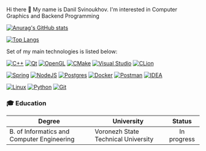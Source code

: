Hi there 👋 My name is Danil Svinoukhov. I'm interested in Computer Graphics and Backend Programming

[![Anurag's GitHub stats](https://github-readme-stats.vercel.app/api?username=NeDonil&show_icons=true&theme=react&count_private=true&card_width=700)](https://github.com/anuraghazra/github-readme-stats)

[![Top Langs](https://github-readme-stats.vercel.app/api/top-langs/?username=NeDonil&theme=react&card_width=700&hide=HTML)](https://github.com/anuraghazra/github-readme-stats)

Set of my main technologies is listed below:

[![C++](https://img.shields.io/badge/-C%2B%2b-A8B9CC?logo=C%2B%2b&style=for-the-badge)]()
[![Qt](https://img.shields.io/badge/Qt-41CD52?logo=Qt&style=for-the-badge&logoColor=white)]()
[![OpenGL](https://img.shields.io/badge/OpenGL-5586A4?logo=OpenGL&style=for-the-badge&logoColor=white)]()
[![CMake](https://img.shields.io/badge/CMake-064F8C?logo=CMake&style=for-the-badge&logoColor=white)]()
[![Visual Studio](https://img.shields.io/badge/-Visual%20Studio-5C2D91?logo=Visual%20Studio&style=for-the-badge&logoColor=white)]()
[![CLion](https://img.shields.io/badge/-CLion-000000?logo=CLion&style=for-the-badge&logoColor=white)]()

[![Spring](https://img.shields.io/badge/-Spring-008005?logo=spring&style=for-the-badge&logoColor=white)]()
[![NodeJS](https://img.shields.io/badge/-NodeJS-339933?logo=node.js&style=for-the-badge&logoColor=white)]()
[![Postgres](https://img.shields.io/badge/-Postgresql-4169E1?logo=PostgreSQL&style=for-the-badge&logoColor=white)]()
[![Docker](https://img.shields.io/badge/-Docker-2496ED?logo=Docker&style=for-the-badge&logoColor=white)]()
[![Postman](https://img.shields.io/badge/-Postman-FF6C37?logo=Postman&style=for-the-badge&logoColor=white)]()
[![IDEA](https://img.shields.io/badge/-idea-000000?logo=intellij%20idea&style=for-the-badge&logoColor=white)]()

[![Linux](https://img.shields.io/badge/-Linux-FCC624?logo=Linux&style=for-the-badge&logoColor=black)]()
[![Python](https://img.shields.io/badge/-Python-3776AB?logo=python&style=for-the-badge&logoColor=white)]()
[![Git](https://img.shields.io/badge/-Git-F05032?logo=Git&style=for-the-badge&logoColor=white)]()

### :mortar_board: Education
| Degree                                     | University                           |  Status     |
| ------------------------------------------ | ------------------------------------ | :---------: |
| B. of Informatics and Сomputer Engineering | Voronezh State Technical University  | In progress |
